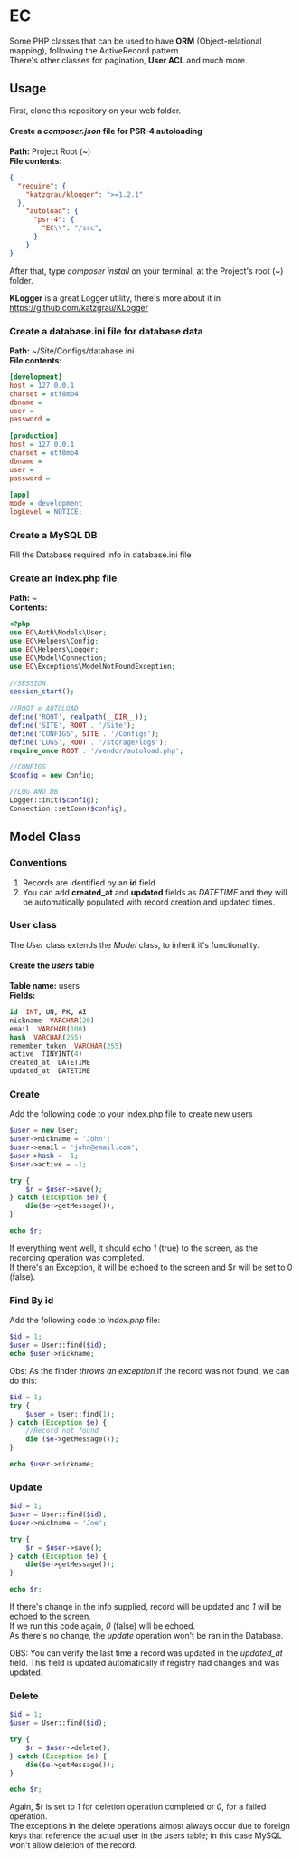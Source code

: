 # EC
Some PHP classes that can be used to have **ORM** (Object-relational mapping), following the ActiveRecord pattern.  
There's other classes for pagination, **User ACL** and much more.

## Usage
First, clone this repository on your web folder.

#### Create a *composer.json* file for PSR-4 autoloading
**Path:** Project Root (~)  
**File contents:**
```json
{
  "require": {  
    "katzgrau/klogger": ">=1.2.1"  
  },
    "autoload": {  
      "psr-4": {  
        "EC\\": "/src",  
      }  
    }  
}  
```

After that, type *composer install* on your terminal, at the Project's root (~) folder.  

**KLogger** is a great Logger utility, there's more about it in https://github.com/katzgrau/KLogger  

### Create a database.ini file for database data  
**Path:** ~/Site/Configs/database.ini  
**File contents:**  
```ini
[development]  
host = 127.0.0.1  
charset = utf8mb4  
dbname =  
user =  
password =  
  
[production]  
host = 127.0.0.1  
charset = utf8mb4  
dbname =  
user =  
password =  
  
[app]  
mode = development  
logLevel = NOTICE;  
```
### Create a MySQL DB  
Fill the Database required info in database.ini file  

### Create an index.php file  
**Path:** ~  
**Contents:**
```PHP
<?php
use EC\Auth\Models\User;  
use EC\Helpers\Config;  
use EC\Helpers\Logger;  
use EC\Model\Connection;  
use EC\Exceptions\ModelNotFoundException;  
  
//SESSION  
session_start();  
  
//ROOT e AUTOLOAD  
define('ROOT', realpath(__DIR__));  
define('SITE', ROOT . '/Site');  
define('CONFIGS', SITE . '/Configs');  
define('LOGS', ROOT . '/storage/logs');  
require_once ROOT . '/vendor/autoload.php';  

//CONFIGS  
$config = new Config;  

//LOG AND DB  
Logger::init($config);  
Connection::setConn($config);
```

## Model Class  

### Conventions
1. Records are identified by an **id** field
2. You can add **created_at** and **updated** fields as *DATETIME* and they will be automatically populated with record creation and updated times.

### User class  
The *User* class extends the *Model* class, to inherit it's functionality.  

#### Create the *users* table  
**Table name:** users  
**Fields:**
```SQL
id  INT, UN, PK, AI  
nickname  VARCHAR(20)  
email  VARCHAR(100)  
hash  VARCHAR(255)  
remember_token  VARCHAR(255)  
active  TINYINT(4)  
created_at  DATETIME  
updated_at  DATETIME  
```
### Create  
Add the following code to your index.php file to create new users  
```PHP
$user = new User;  
$user->nickname = 'John';  
$user->email = 'john@email.com';  
$user->hash = -1;  
$user->active = -1;  

try {  
    $r = $user->save();  
} catch (Exception $e) {  
    die($e->getMessage());  
}  

echo $r;  
```
If everything went well, it should echo *1* (true) to the screen, as the recording operation was completed.  
If there's an Exception, it will be echoed to the screen and $r will be set to 0 (false).

### Find By id  
Add the following code to *index.php* file:
```PHP
$id = 1;  
$user = User::find($id);  
echo $user->nickname;  
```
Obs: As the finder *throws an exception* if the record was not found, we can do this:  
```PHP
$id = 1;  
try {  
    $user = User::find(1);  
} catch (Exception $e) {  
    //Record not found
    die ($e->getMessage());  
}  

echo $user->nickname;  
```
### Update  
```PHP
$id = 1;  
$user = User::find($id);  
$user->nickname = 'Joe';  

try {  
    $r = $user->save();  
} catch (Exception $e) {  
    die($e->getMessage());  
}  

echo $r;  
```
If there's change in the info supplied, record will be updated and *1* will be echoed to the screen.  
If we run this code again, *0* (false) will be echoed.  
As there's no change, the *update* operation won't be ran in the Database.  

OBS: You can verify the last time a record was updated in the *updated_at* field. This field is updated automatically if registry had changes and was updated.  

### Delete  
```PHP
$id = 1;  
$user = User::find($id);  

try {  
    $r = $user->delete();  
} catch (Exception $e) {  
    die($e->getMessage());  
}  

echo $r;  
```
Again, $r is set to *1* for deletion operation completed or *0*, for a failed operation.  
The exceptions in the delete operations almost always occur due to foreign keys that reference the actual user in the users table; in this case MySQL won't allow deletion of the record.  